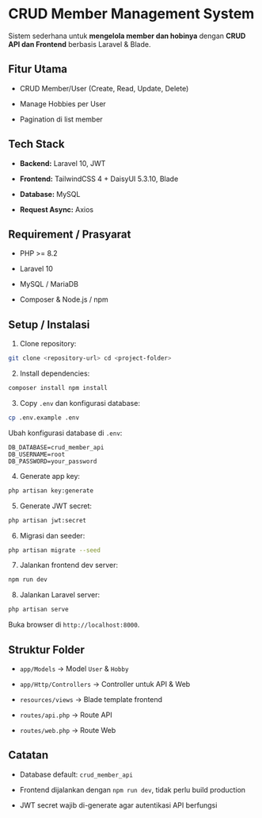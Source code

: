 # CRUD Member Management System

Sistem sederhana untuk **mengelola member dan hobinya** dengan **CRUD API dan Frontend** berbasis Laravel & Blade.

## **Fitur Utama**

- CRUD Member/User (Create, Read, Update, Delete)

- Manage Hobbies per User

- Pagination di list member


## **Tech Stack**

- **Backend:** Laravel 10, JWT

- **Frontend:** TailwindCSS 4 + DaisyUI 5.3.10, Blade

- **Database:** MySQL

- **Request Async:** Axios


## **Requirement / Prasyarat**

- PHP >= 8.2

- Laravel 10

- MySQL / MariaDB

- Composer & Node.js / npm


## **Setup / Instalasi**

1. Clone repository:


```bash 
git clone <repository-url> cd <project-folder>
```

2. Install dependencies:


```bash
composer install npm install
```

3. Copy `.env` dan konfigurasi database:


```bash
cp .env.example .env
```

Ubah konfigurasi database di `.env`:

```dotenv
DB_DATABASE=crud_member_api
DB_USERNAME=root
DB_PASSWORD=your_password
```

4. Generate app key:


```bash
php artisan key:generate
```

5. Generate JWT secret:


```bash
php artisan jwt:secret
```

6. Migrasi dan seeder:


```bash
php artisan migrate --seed
```

7. Jalankan frontend dev server:


```bash
npm run dev
```

8. Jalankan Laravel server:


```bash
php artisan serve
```

Buka browser di `http://localhost:8000`.

## **Struktur Folder**

- `app/Models` → Model `User` & `Hobby`

- `app/Http/Controllers` → Controller untuk API & Web

- `resources/views` → Blade template frontend

- `routes/api.php` → Route API

- `routes/web.php` → Route Web


## **Catatan**

- Database default: `crud_member_api`

- Frontend dijalankan dengan `npm run dev`, tidak perlu build production

- JWT secret wajib di-generate agar autentikasi API berfungsi
